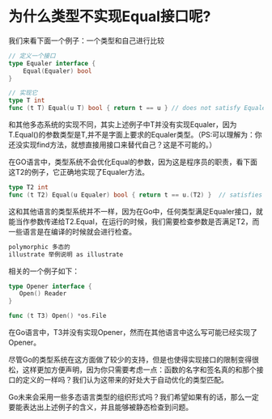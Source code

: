 # 为什么类型不实现Equal接口呢?

我们来看下面一个例子：一个类型和自己进行比较

```go
// 定义一个接口
type Equaler interface {
    Equal(Equaler) bool
}

// 实现它
type T int
func (t T) Equal(u T) bool { return t == u } // does not satisfy Equaler
```

和其他多态系统的实现不同，其实上述例子中T并没有实现Equaler，因为T.Equal()的参数类型是T,并不是字面上要求的Equaler类型。（PS:可以理解为：你还没实现find方法，就想直接用接口来替代自己？这是不可能的。）

在GO语言中，类型系统不会优化Equal的参数，因为这是程序员的职责，看下面这T2的例子，它正确地实现了Equaler方法。

```go
type T2 int
func (t T2) Equal(u Equaler) bool { return t == u.(T2) }  // satisfies Equaler
```

这和其他语言的类型系统并不一样，因为在Go中，任何类型满足Equaler接口，就能当作参数传递给T2.Equal，在运行的时候，我们需要检查参数是否满足T2，而一些语言是在编译的时候就会进行检查。

```go
polymorphic 多态的
illustrate 举例说明 as illustrate
```

相关的一个例子如下：

```go
type Opener interface {
   Open() Reader
}

func (t T3) Open() *os.File
```

在Go语言中，T3并没有实现Opener，然而在其他语言中这么写可能已经实现了Opener。

尽管Go的类型系统在这方面做了较少的支持，但是也使得实现接口的限制变得很松，这样更加方便声明，因为你只需要考虑一点：函数的名字和签名真的和那个接口的定义的一样吗？我们认为这带来的好处大于自动优化的类型匹配。

Go未来会采用一些多态语言类型的组织形式吗？我们希望如果有的话，那么一定要能表达出上述例子的含义，并且能够被静态检查到问题。